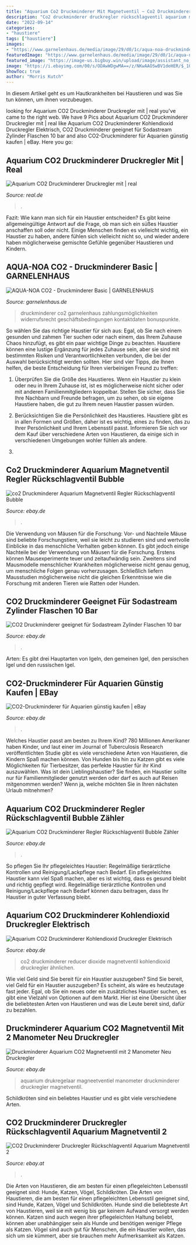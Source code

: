 ```yaml
---
title: "Aquarium Co2 Druckminderer Mit Magnetventil ~ Co2 Druckminderer Druckregler Rückschlagventil Aquarium Magnetventil 2"
description: "Co2 druckminderer druckregler rückschlagventil aquarium magnetventil 2"
date: "2022-09-14"
categories:
- "haustiere"
tags: ["haustiere"]
images:
- "https://www.garnelenhaus.de/media/image/29/d0/1c/aqua-noa-druckminderer-basic-e1_600x600@2x.jpg"
featuredImage: "https://www.garnelenhaus.de/media/image/29/d0/1c/aqua-noa-druckminderer-basic-e1_600x600@2x.jpg"
featured_image: "https://image-us.bigbuy.win/upload/image/assistant_no_logo/1012190077711/1012190077711-2.jpg"
image: "https://i.ebayimg.com/00/s/ODAwWDgwMA==/z/NKwAAOSwBV1deHER/$_10.JPG?set_id=2"
ShowToc: true
author: "Morris Kutch"
---
```



In diesem Artikel geht es um Hautkrankheiten bei Haustieren und was Sie tun können, um ihnen vorzubeugen.

	

		
looking for Aquarium CO2 Druckminderer Druckregler mit | real you've came to the right web. We have 9 Pics about Aquarium CO2 Druckminderer Druckregler mit | real like Aquarium CO2 Druckminderer Kohlendioxid Druckregler Elektrisch, CO2 Druckminderer geeignet für Sodastream Zylinder Flaschen 10 bar and also CO2-Druckminderer für Aquarien günstig kaufen | eBay. Here you go:
		
    
## Aquarium CO2 Druckminderer Druckregler Mit | Real

<img loading=lazy src="https://media.real-onlineshop.de/images/items/1024x1024/0d049c0f761b7aa7de79a2e549ce3315.jpg" onerror="this.onerror=null;this.src='https://tse4.mm.bing.net/th?id=OIP.ZDATb0AcktZCmTi-zPtUEAHaHa&amp;pid=15.1';" alt="Aquarium CO2 Druckminderer Druckregler mit | real">

_Source: real.de_

>. 

	

Fazit: Wie kann man sich für ein Haustier entscheiden?
Es gibt keine allgemeingültige Antwort auf die Frage, ob man sich ein süßes Haustier anschaffen soll oder nicht. Einige Menschen finden es vielleicht wichtig, ein Haustier zu haben, andere fühlen sich vielleicht nicht so, und wieder andere haben möglicherweise gemischte Gefühle gegenüber Haustieren und Kindern.

    
## AQUA-NOA CO2 - Druckminderer Basic | GARNELENHAUS

<img loading=lazy src="https://www.garnelenhaus.de/media/image/29/d0/1c/aqua-noa-druckminderer-basic-e1_600x600@2x.jpg" onerror="this.onerror=null;this.src='https://tse3.mm.bing.net/th?id=OIP.onmAFPL8npuVTfrsSRJ4GgHaFj&amp;pid=15.1';" alt="AQUA-NOA CO2 - Druckminderer Basic | GARNELENHAUS">

_Source: garnelenhaus.de_

>druckminderer co2 garnelenhaus zahlungsmöglichkeiten widerrufsrecht geschäftsbedingungen kontaktdaten bonuspunkte. 

	

So wählen Sie das richtige Haustier für sich aus: Egal, ob Sie nach einem gesunden und zahmen Tier suchen oder nach einem, das Ihrem Zuhause Chaos hinzufügt, es gibt ein paar wichtige Dinge zu beachten.
Haustiere können eine lustige Ergänzung für jedes Zuhause sein, aber sie sind mit bestimmten Risiken und Verantwortlichkeiten verbunden, die bei der Auswahl berücksichtigt werden sollten. Hier sind vier Tipps, die Ihnen helfen, die beste Entscheidung für Ihren vierbeinigen Freund zu treffen:
1. Überprüfen Sie die Größe des Haustieres. Wenn ein Haustier zu klein oder neu in Ihrem Zuhause ist, ist es möglicherweise nicht sicher oder mit anderen Familienmitgliedern koppelbar. Stellen Sie sicher, dass Sie Ihre Nachbarn und Freunde befragen, um zu sehen, ob sie eigene Haustiere haben, die gut zu Ihrem neuen Haustier passen würden.

2. Berücksichtigen Sie die Persönlichkeit des Haustieres. Haustiere gibt es in allen Formen und Größen, daher ist es wichtig, eines zu finden, das zu Ihrer Persönlichkeit und Ihrem Lebensstil passt. Informieren Sie sich vor dem Kauf über verschiedene Arten von Haustieren, da einige sich in verschiedenen Umgebungen wohler fühlen als andere.

3.

    
## Co2 Druckminderer Aquarium Magnetventil Regler Rückschlagventil Bubble

<img loading=lazy src="https://i.ebayimg.com/images/g/DWoAAOSwQuVgMJyz/s-l300.jpg" onerror="this.onerror=null;this.src='https://tse4.mm.bing.net/th?id=OIP.Qtke8QOCDtsXU1O9URlZcgAAAA&amp;pid=15.1';" alt="co2 Druckminderer Aquarium Magnetventil Regler Rückschlagventil Bubble">

_Source: ebay.de_

>. 

	

Die Verwendung von Mäusen für die Forschung: Vor- und Nachteile
Mäuse sind beliebte Forschungstiere, weil sie leicht zu studieren sind und wertvolle Einblicke in das menschliche Verhalten geben können. Es gibt jedoch einige Nachteile bei der Verwendung von Mäusen für die Forschung. Erstens können Mausexperimente teuer und zeitaufwändig sein. Zweitens sind Mausmodelle menschlicher Krankheiten möglicherweise nicht genau genug, um menschliche Folgen genau vorherzusagen. Schließlich liefern Mausstudien möglicherweise nicht die gleichen Erkenntnisse wie die Forschung mit anderen Tieren wie Ratten oder Hunden.

    
## CO2 Druckminderer Geeignet Für Sodastream Zylinder Flaschen 10 Bar

<img loading=lazy src="https://i.ebayimg.com/images/i/173157758728-0-1/s-l1000.jpg" onerror="this.onerror=null;this.src='https://tse2.mm.bing.net/th?id=OIP.PO0MEuRjFBUrnwrdk97uuwHaHa&amp;pid=15.1';" alt="CO2 Druckminderer geeignet für Sodastream Zylinder Flaschen 10 bar">

_Source: ebay.de_

>. 

	

Arten: Es gibt drei Hauptarten von Igeln, den gemeinen Igel, den persischen Igel und den russischen Igel.

    
## CO2-Druckminderer Für Aquarien Günstig Kaufen | EBay

<img loading=lazy src="https://i.ebayimg.com/thumbs/images/g/bUcAAOSw6npexkqe/s-l225.jpg" onerror="this.onerror=null;this.src='https://tse1.mm.bing.net/th?id=OIP.6rk11Pee4e-19wbwPZhakwAAAA&amp;pid=15.1';" alt="CO2-Druckminderer für Aquarien günstig kaufen | eBay">

_Source: ebay.de_

>. 

	

Welches Haustier passt am besten zu Ihrem Kind?
780 Millionen Amerikaner haben Kinder, und laut einer im Journal of Tuberculosis Research veröffentlichten Studie gibt es viele verschiedene Arten von Haustieren, die Kindern Spaß machen können. Von Hunden bis hin zu Katzen gibt es viele Möglichkeiten für Tierbesitzer, das perfekte Haustier für ihr Kind auszuwählen. Was ist dein Lieblingshaustier? Sie finden, ein Haustier sollte nur für Familienmitglieder genutzt werden oder darf es auch auf Reisen mitgenommen werden? Wenn ja, welche möchten Sie in Ihren nächsten Urlaub mitnehmen?

    
## Aquarium CO2 Druckminderer Regler Rückschlagventil Bubble Zähler

<img loading=lazy src="https://i.ebayimg.com/00/s/ODAwWDgwMA==/z/NKwAAOSwBV1deHER/$_10.JPG?set_id=2" onerror="this.onerror=null;this.src='https://tse1.mm.bing.net/th?id=OIP.pOKBAB2RIU02SWNR31xItwHaHa&amp;pid=15.1';" alt="Aquarium CO2 Druckminderer Regler Rückschlagventil Bubble Zähler">

_Source: ebay.de_

>. 

	

So pflegen Sie Ihr pflegeleichtes Haustier: Regelmäßige tierärztliche Kontrollen und Reinigung/Lackpflege nach Bedarf.
Ein pflegeleichtes Haustier kann viel Spaß machen, aber es ist wichtig, dass es gesund bleibt und richtig gepflegt wird. Regelmäßige tierärztliche Kontrollen und Reinigung/Lackpflege nach Bedarf können dazu beitragen, dass Ihr Haustier in guter Verfassung bleibt.




	
	
    
## Aquarium CO2 Druckminderer Kohlendioxid Druckregler Elektrisch

<img loading=lazy src="https://image-us.bigbuy.win/upload/image/assistant_no_logo/1012190077711/1012190077711-2.jpg" onerror="this.onerror=null;this.src='https://tse1.mm.bing.net/th?id=OIP.XpdWCc31QfHAf1rDjdLUFAHaHa&amp;pid=15.1';" alt="Aquarium CO2 Druckminderer Kohlendioxid Druckregler Elektrisch">

_Source: ebay.de_

>co2 druckminderer reducer dioxide magnetventil kohlendioxid druckregler ähnlichen. 

	

Wie viel Geld sind Sie bereit für ein Haustier auszugeben?
Sind Sie bereit, viel Geld für ein Haustier auszugeben? Es scheint, als wäre es heutzutage fast jeder. Egal, ob Sie ein neues oder ein zusätzliches Haustier suchen, es gibt eine Vielzahl von Optionen auf dem Markt. Hier ist eine Übersicht über die beliebtesten Arten von Haustieren und was die Leute bereit sind, dafür zu bezahlen.

    
## Druckminderer Aquarium CO2 Magnetventil Mit 2 Manometer Neu Druckregler

<img loading=lazy src="https://i.ebayimg.com/images/g/iocAAOSwIv9fj99a/s-l300.jpg" onerror="this.onerror=null;this.src='https://tse3.mm.bing.net/th?id=OIP.DGRIdgeV-cbaLUiWj3-bQQAAAA&amp;pid=15.1';" alt="Druckminderer Aquarium CO2 Magnetventil mit 2 Manometer Neu Druckregler">

_Source: ebay.de_

>aquarium drukregelaar magneetventiel manometer druckminderer druckregler magnetventil. 

	

Schildkröten sind ein beliebtes Haustier und es gibt viele verschiedene Arten.

    
## CO2 Druckminderer Druckregler Rückschlagventil Aquarium Magnetventil 2

<img loading=lazy src="https://pg-cdn-a2.datacaciques.com/00/NzAzNg/18/10/11/3qs94lx96027cf2j/392eda635efe51bf.jpg" onerror="this.onerror=null;this.src='https://tse2.mm.bing.net/th?id=OIP.c2PkkjqUH8j69UhMUYT87gHaHa&amp;pid=15.1';" alt="CO2 Druckminderer Druckregler Rückschlagventil Aquarium Magnetventil 2">

_Source: ebay.at_

>. 

	

Die Arten von Haustieren, die am besten für einen pflegeleichten Lebensstil geeignet sind: Hunde, Katzen, Vögel, Schildkröten.
Die Arten von Haustieren, die am besten für einen pflegeleichten Lebensstil geeignet sind, sind Hunde, Katzen, Vögel und Schildkröten. Hunde sind die beliebteste Art von Haustieren, weil sie mit wenig bis gar keinem Aufwand versorgt werden können. Katzen sind auch wegen ihrer pflegeleichten Haltung beliebt, können aber unabhängiger sein als Hunde und benötigen weniger Pflege als Katzen. Vögel sind auch gut für Menschen, die ein Haustier wollen, das sich um sie kümmert, aber sie brauchen mehr Aufmerksamkeit als Katzen.

